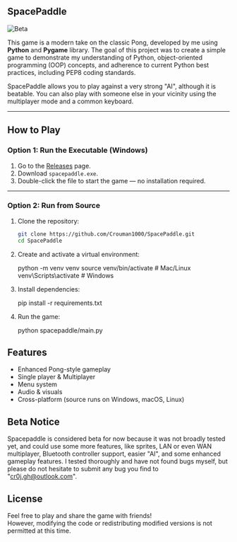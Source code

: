 ## SpacePaddle

![Beta](https://img.shields.io/badge/status-beta-yellow)

This game is a modern take on the classic Pong, developed by me using **Python** and **Pygame** library. The goal of this project was to create a simple game to demonstrate my understanding of Python, object-oriented programming (OOP) concepts, and adherence to current Python best practices, including PEP8 coding standards.

SpacePaddle allows you to play against a very strong "AI", although it is beatable. You can also play with someone else in your vicinity using the multiplayer mode and a common keyboard.

---

## How to Play

### Option 1: Run the Executable (Windows)

1. Go to the [Releases](https://github.com/Crouman1000/SpacePaddle/releases) page.
2. Download `spacepaddle.exe`.
3. Double-click the file to start the game — no installation required.

---

### Option 2: Run from Source

1. Clone the repository:
    ```bash
    git clone https://github.com/Crouman1000/SpacePaddle.git
    cd SpacePaddle

2. Create and activate a virtual environment:

    python -m venv venv
    source venv/bin/activate   # Mac/Linux
    venv\Scripts\activate      # Windows

3. Install dependencies:

    pip install -r requirements.txt

4. Run the game:

    python spacepaddle/main.py


## Features

- Enhanced Pong-style gameplay
- Single player & Multiplayer
- Menu system
- Audio & visuals
- Cross-platform (source runs on Windows, macOS, Linux)

## Beta Notice

Spacepaddle is considered beta for now because it was not broadly tested yet, and could use some more features, like sprites, LAN or even WAN multiplayer, Bluetooth controller support, easier "AI", and some enhanced gameplay features. I tested thoroughly and have not found bugs myself, but please do not hesitate to submit any bug you find to "cr0j.gh@outlook.com".

##  License

Feel free to play and share the game with friends!  
However, modifying the code or redistributing modified versions is not permitted at this time.
